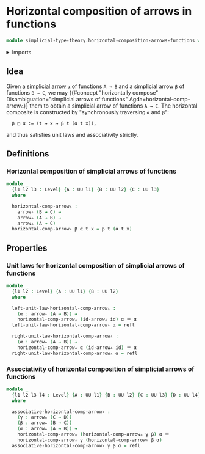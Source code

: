 # Horizontal composition of arrows in functions

```agda
module simplicial-type-theory.horizontal-composition-arrows-functions where
```

<details><summary>Imports</summary>

```agda
open import foundation.action-on-identifications-functions
open import foundation.cartesian-product-types
open import foundation.dependent-pair-types
open import foundation.equality-cartesian-product-types
open import foundation.equality-dependent-pair-types
open import foundation.equivalences
open import foundation.function-extensionality
open import foundation.function-types
open import foundation.functoriality-cartesian-product-types
open import foundation.functoriality-dependent-pair-types
open import foundation.homotopies
open import foundation.identity-types
open import foundation.retractions
open import foundation.sections
open import foundation.type-arithmetic-dependent-function-types
open import foundation.type-theoretic-principle-of-choice
open import foundation.universe-levels

open import simplicial-type-theory.arrows
open import simplicial-type-theory.directed-edges
open import simplicial-type-theory.directed-interval-type I
```

</details>

## Idea

Given a [simplicial arrow](simplicial-type-theory.arrows.md) `α` of functions
`A → B` and a simplicial arrow `β` of functions `B → C`, we may
{{#concept "horizontally compose" Disambiguation="simplicial arrows of functions" Agda=horizontal-comp-arrow▵}}
them to obtain a simplicial arrow of functions `A → C`. The horizontal composite
is constructed by "synchronously traversing `α` and `β`":

```text
  β □ α := (t ↦ x ↦ β t (α t x)),
```

and thus satisfies unit laws and associativity strictly.

## Definitions

### Horizontal composition of simplicial arrows of functions

```agda
module _
  {l1 l2 l3 : Level} {A : UU l1} {B : UU l2} {C : UU l3}
  where

  horizontal-comp-arrow▵ :
    arrow▵ (B → C) →
    arrow▵ (A → B) →
    arrow▵ (A → C)
  horizontal-comp-arrow▵ β α t x = β t (α t x)
```

## Properties

### Unit laws for horizontal composition of simplicial arrows of functions

```agda
module _
  {l1 l2 : Level} {A : UU l1} {B : UU l2}
  where

  left-unit-law-horizontal-comp-arrow▵ :
    (α : arrow▵ (A → B)) →
    horizontal-comp-arrow▵ (id-arrow▵ id) α ＝ α
  left-unit-law-horizontal-comp-arrow▵ α = refl

  right-unit-law-horizontal-comp-arrow▵ :
    (α : arrow▵ (A → B)) →
    horizontal-comp-arrow▵ α (id-arrow▵ id) ＝ α
  right-unit-law-horizontal-comp-arrow▵ α = refl
```

### Associativity of horizontal composition of simplicial arrows of functions

```agda
module _
  {l1 l2 l3 l4 : Level} {A : UU l1} {B : UU l2} {C : UU l3} {D : UU l4}
  where

  associative-horizontal-comp-arrow▵ :
    (γ : arrow▵ (C → D))
    (β : arrow▵ (B → C))
    (α : arrow▵ (A → B)) →
    horizontal-comp-arrow▵ (horizontal-comp-arrow▵ γ β) α ＝
    horizontal-comp-arrow▵ γ (horizontal-comp-arrow▵ β α)
  associative-horizontal-comp-arrow▵ γ β α = refl
```

